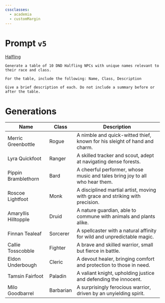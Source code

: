 ```yaml
---
cssclasses:
  - academia
  - customMargin
---
```

# Prompt ``v5``
[Halfling](file:///D:\Documents\Notes\DND\DND\Quartz\DM\Homebrew\Sapient\Halfling)
```
Generate a table of 10 DND Halfling NPCs with unique names relevant to their race and class.

For the table, include the following: Name, Class, Description

Give a brief description of each. Do not include a summary before or after the table.
```

# Generations

| Name                | Class         | Description                                                                 |
|---------------------|---------------|-----------------------------------------------------------------------------|
| Merric Greenbottle  | Rogue         | A nimble and quick-witted thief, known for his sleight of hand and charm.   |
| Lyra Quickfoot      | Ranger        | A skilled tracker and scout, adept at navigating dense forests.             |
| Pippin Bramblethorn | Bard          | A cheerful performer, whose music and tales bring joy to all who hear them. |
| Roscoe Lightfoot    | Monk          | A disciplined martial artist, moving with grace and striking with precision.|
| Amaryllis Hilltopple| Druid         | A nature guardian, able to commune with animals and plants alike.           |
| Finnan Tealeaf      | Sorcerer      | A spellcaster with a natural affinity for wild and unpredictable magic.     |
| Callie Tosscobble   | Fighter       | A brave and skilled warrior, small but fierce in battle.                    |
| Eldon Underbough    | Cleric        | A devout healer, bringing comfort and protection to those in need.          |
| Tamsin Fairfoot     | Paladin       | A valiant knight, upholding justice and defending the innocent.             |
| Milo Goodbarrel     | Barbarian     | A surprisingly ferocious warrior, driven by an unyielding spirit.          